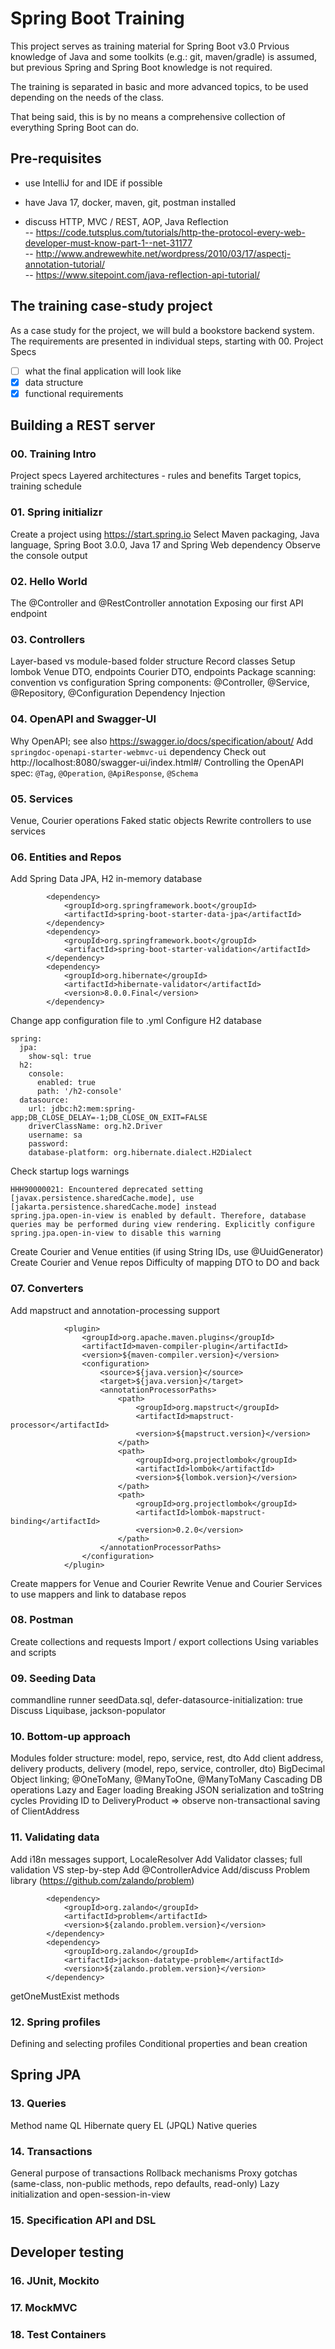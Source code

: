 # Spring Boot Training
This project serves as training material for Spring Boot v3.0
Prvious knowledge of Java and some toolkits (e.g.: git, maven/gradle) is assumed, but previous Spring and Spring Boot knowledge is not required.

The training is separated in basic and more advanced topics, to be used depending on the needs of the class.

That being said, this is by no means a comprehensive collection of everything Spring Boot can do.

## Pre-requisites
- use IntelliJ for and IDE if possible
- have Java 17, docker, maven, git, postman installed

- discuss HTTP, MVC / REST, AOP, Java Reflection  
-- https://code.tutsplus.com/tutorials/http-the-protocol-every-web-developer-must-know-part-1--net-31177  
-- http://www.andrewewhite.net/wordpress/2010/03/17/aspectj-annotation-tutorial/  
-- https://www.sitepoint.com/java-reflection-api-tutorial/  

## The training case-study project
As a case study for the project, we will buld a bookstore backend system.
The requirements are presented in individual steps, starting with 00. Project Specs

- [ ] what the final application will look like
- [x] data structure
- [x] functional requirements

## Building a REST server

### 00. Training Intro
Project specs
Layered architectures - rules and benefits
Target topics, training schedule

### 01. Spring initializr
Create a project using https://start.spring.io
Select Maven packaging, Java language, Spring Boot 3.0.0, Java 17 and Spring Web dependency
Observe the console output

### 02. Hello World
The @Controller and @RestController annotation
Exposing our first API endpoint

### 03. Controllers
Layer-based vs module-based folder structure
Record classes
Setup lombok
Venue DTO, endpoints
Courier DTO, endpoints
Package scanning: convention vs configuration
Spring components: @Controller, @Service, @Repository, @Configuration
Dependency Injection

### 04. OpenAPI and Swagger-UI
Why OpenAPI; see also https://swagger.io/docs/specification/about/
Add `springdoc-openapi-starter-webmvc-ui` dependency
Check out http://localhost:8080/swagger-ui/index.html#/
Controlling the OpenAPI spec: `@Tag`, `@Operation`, `@ApiResponse`, `@Schema`

### 05. Services
Venue, Courier operations
Faked static objects
Rewrite controllers to use services

### 06. Entities and Repos
Add Spring Data JPA, H2 in-memory database
```        
		<dependency>
            <groupId>org.springframework.boot</groupId>
            <artifactId>spring-boot-starter-data-jpa</artifactId>
        </dependency>
        <dependency>
            <groupId>org.springframework.boot</groupId>
            <artifactId>spring-boot-starter-validation</artifactId>
        </dependency>
        <dependency>
            <groupId>org.hibernate</groupId>
            <artifactId>hibernate-validator</artifactId>
            <version>8.0.0.Final</version>
        </dependency>
```
Change app configuration file to .yml
Configure H2 database
```
spring:
  jpa:
    show-sql: true
  h2:
    console:
      enabled: true
      path: '/h2-console'
  datasource:
    url: jdbc:h2:mem:spring-app;DB_CLOSE_DELAY=-1;DB_CLOSE_ON_EXIT=FALSE
    driverClassName: org.h2.Driver
    username: sa
    password: 
    database-platform: org.hibernate.dialect.H2Dialect
```
Check startup logs warnings
```
HHH90000021: Encountered deprecated setting [javax.persistence.sharedCache.mode], use [jakarta.persistence.sharedCache.mode] instead
spring.jpa.open-in-view is enabled by default. Therefore, database queries may be performed during view rendering. Explicitly configure spring.jpa.open-in-view to disable this warning
```
Create Courier and Venue entities (if using String IDs, use @UuidGenerator)
Create Courier and Venue repos
Difficulty of mapping DTO to DO and back

### 07. Converters
Add mapstruct and annotation-processing support
```
			<plugin>
                <groupId>org.apache.maven.plugins</groupId>
                <artifactId>maven-compiler-plugin</artifactId>
                <version>${maven-compiler.version}</version>
                <configuration>
                    <source>${java.version}</source>
                    <target>${java.version}</target>
                    <annotationProcessorPaths>
                        <path>
                            <groupId>org.mapstruct</groupId>
                            <artifactId>mapstruct-processor</artifactId>
                            <version>${mapstruct.version}</version>
                        </path>
                        <path>
                            <groupId>org.projectlombok</groupId>
                            <artifactId>lombok</artifactId>
                            <version>${lombok.version}</version>
                        </path>
                        <path>
                            <groupId>org.projectlombok</groupId>
                            <artifactId>lombok-mapstruct-binding</artifactId>
                            <version>0.2.0</version>
                        </path>
                    </annotationProcessorPaths>
                </configuration>
            </plugin>
```
Create mappers for Venue and Courier
Rewrite Venue and Courier Services to use mappers and link to database repos

### 08. Postman
Create collections and requests
Import / export collections
Using variables and scripts

### 09. Seeding Data
commandline runner
seedData.sql, defer-datasource-initialization: true
Discuss Liquibase, jackson-populator

### 10. Bottom-up approach
Modules folder structure: model, repo, service, rest, dto
Add client address, delivery products, delivery (model, repo, service, controller, dto)
BigDecimal
Object linking; @OneToMany, @ManyToOne, @ManyToMany
Cascading DB operations
Lazy and Eager loading
Breaking JSON serialization and toString cycles
Providing ID to DeliveryProduct => observe non-transactional saving of ClientAddress

### 11. Validating data
Add i18n messages support, LocaleResolver
Add Validator classes; full validation VS step-by-step
Add @ControllerAdvice
Add/discuss Problem library (https://github.com/zalando/problem)
```
        <dependency>
            <groupId>org.zalando</groupId>
            <artifactId>problem</artifactId>
            <version>${zalando.problem.version}</version>
        </dependency>
        <dependency>
            <groupId>org.zalando</groupId>
            <artifactId>jackson-datatype-problem</artifactId>
            <version>${zalando.problem.version}</version>
        </dependency>
```
getOneMustExist methods

### 12. Spring profiles
Defining and selecting profiles
Conditional properties and bean creation

## Spring JPA

### 13. Queries
Method name QL
Hibernate query EL (JPQL)
Native queries

### 14. Transactions
General purpose of transactions
Rollback mechanisms
Proxy gotchas (same-class, non-public methods, repo defaults, read-only)
Lazy initialization and open-session-in-view

### 15. Specification API and DSL

## Developer testing

### 16. JUnit, Mockito

### 17. MockMVC

### 18. Test Containers

